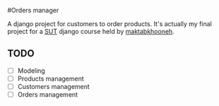 #Orders manager

A django project for customers to order products.
It's actually my final project for a [SUT](http://www.en.sharif.edu/) django course held by [maktabkhooneh](maktabkhooneh.org). 

## TODO
- [ ] Modeling
- [ ] Products management
- [ ] Customers management
- [ ] Orders management